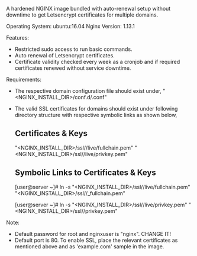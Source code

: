 
A hardened NGINX image bundled with auto-renewal setup without downtime to get Letsencrypt certificates for multiple domains.

Operating System: ubuntu:16.04
Nginx Version: 1.13.1

Features:
- Restricted sudo access to run basic commands.
- Auto renewal of Letsencrypt certificates.
- Certificate validity checked every week as a cronjob and if required certificates renewed without service downtime.


Requirements:
- The respective domain configuration file should exist under,
    "<NGINX_INSTALL_DIR>/conf.d/<domainname>.conf"

- The valid SSL certificates for domains should exist under following directory structure with respective symbolic links as shown below,

    Certificates & Keys
    ---------------------------------------------
    "<NGINX_INSTALL_DIR>/ssl/<domainname>/live/fullchain.pem"
    "<NGINX_INSTALL_DIR>/ssl/<domainname>/live/privkey.pem"

    Symbolic Links to Certificates & Keys
    ---------------------------------------------
    [user@server ~]# ln -s "<NGINX_INSTALL_DIR>/ssl/<domainname>/live/fullchain.pem" "<NGINX_INSTALL_DIR>/ssl/<domainname>/<domainname>_fullchain.pem"

    [user@server ~]# ln -s "<NGINX_INSTALL_DIR>/ssl/<domainname>/live/privkey.pem" "<NGINX_INSTALL_DIR>/ssl/<domainname>/<domainname>privkey.pem"


Note:
- Default password for root and nginxuser is "nginx". CHANGE IT!
- Default port is 80. To enable SSL, place the relevant certificates as mentioned above and as 'example.com' sample in the image.

